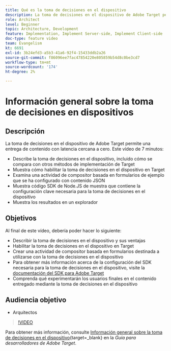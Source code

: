 ```yaml
---
title: Qué es la toma de decisiones en el dispositivo
description: La toma de decisiones en el dispositivo de Adobe Target permite una entrega de contenido con latencia cercana a cero. Vea este vídeo para obtener más información acerca de la toma de decisiones en el dispositivo y cómo habilitarla.
role: Architect
level: Beginner
topic: Architecture, Development
feature: Implementation, Implement Server-side, Implement Client-side
doc-type: feature video
team: Evangelism
kt: 6691
exl-id: 3b24efd3-a5b3-41a6-92f4-15433ddb2a26
source-git-commit: f86096ee7fac47854220e805859b54d8c0be3cd7
workflow-type: tm+mt
source-wordcount: '174'
ht-degree: 2%

---
```


# Información general sobre la toma de decisiones en dispositivos

## Descripción

La toma de decisiones en el dispositivo de Adobe Target permite una entrega de contenido con latencia cercana a cero. Este vídeo de 7 minutos:

* Describe la toma de decisiones en el dispositivo, incluido cómo se compara con otros métodos de implementación de Target
* Muestra cómo habilitar la toma de decisiones en el dispositivo en Target
* Examina una actividad de compositor basada en formularios de ejemplo que se ha configurado con contenido JSON
* Muestra código SDK de Node.JS de muestra que contiene la configuración clave necesaria para la toma de decisiones en el dispositivo
* Muestra los resultados en un explorador

## Objetivos

Al final de este vídeo, debería poder hacer lo siguiente:

* Describir la toma de decisiones en el dispositivo y sus ventajas
* Habilitar la toma de decisiones en el dispositivo en Target
* Crear una actividad de compositor basada en formularios destinada a utilizarse con la toma de decisiones en el dispositivo
* Para obtener más información acerca de la configuración del SDK necesaria para la toma de decisiones en el dispositivo, visite la [documentación del SDK para Adobe Target](https://adobetarget-sdks.gitbook.io/docs/on-device-decisioning/introduction-to-on-device-decisioning)
* Comprenda qué experimentarán los usuarios finales en el contenido entregado mediante la toma de decisiones en el dispositivo

## Audiencia objetivo

* Arquitectos

>[!VIDEO](https://video.tv.adobe.com/v/329032/?quality=12)

Para obtener más información, consulte [Información general sobre la toma de decisiones en el dispositivo](https://experienceleague.adobe.com/docs/target-dev/developer/server-side/on-device-decisioning/overview.html?lang=es){target=_blank} en la *Guía para desarrolladores de Adobe Target*.
